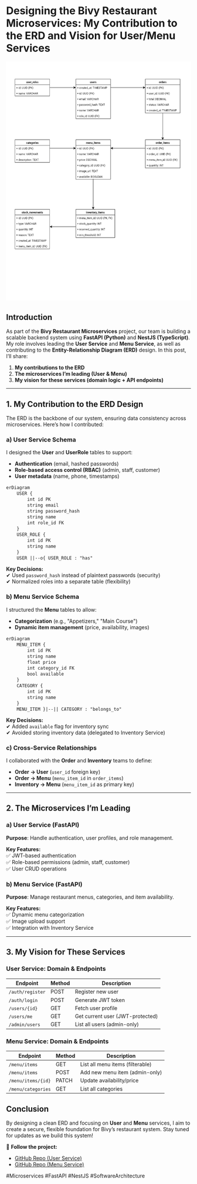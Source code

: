 # **Designing the Bivy Restaurant Microservices: My Contribution to the ERD and Vision for User/Menu Services**  

![Bivy microservice Screenshot](./Assets/Bivy-microservice-ERD.png)
## **Introduction**  
As part of the **Bivy Restaurant Microservices** project, our team is building a scalable backend system using **FastAPI (Python)** and **NestJS (TypeScript)**. My role involves leading the **User Service** and **Menu Service**, as well as contributing to the **Entity-Relationship Diagram (ERD)** design. In this post, I’ll share:  
1. **My contributions to the ERD**  
2. **The microservices I’m leading (User & Menu)**  
3. **My vision for these services (domain logic + API endpoints)**  

---

## **1. My Contribution to the ERD Design**  
The ERD is the backbone of our system, ensuring data consistency across microservices. Here’s how I contributed:  

### **a) User Service Schema**  
I designed the **User** and **UserRole** tables to support:  
- **Authentication** (email, hashed passwords)  
- **Role-based access control (RBAC)** (admin, staff, customer)  
- **User metadata** (name, phone, timestamps)  

```mermaid
erDiagram
    USER {
        int id PK
        string email
        string password_hash
        string name
        int role_id FK
    }
    USER_ROLE {
        int id PK
        string name
    }
    USER ||--o{ USER_ROLE : "has"
```

**Key Decisions:**  
✔ Used `password_hash` instead of plaintext passwords (security)  
✔ Normalized roles into a separate table (flexibility)  

### **b) Menu Service Schema**  
I structured the **Menu** tables to allow:  
- **Categorization** (e.g., "Appetizers," "Main Course")  
- **Dynamic item management** (price, availability, images)  

```mermaid
erDiagram
    MENU_ITEM {
        int id PK
        string name
        float price
        int category_id FK
        bool available
    }
    CATEGORY {
        int id PK
        string name
    }
    MENU_ITEM }|--|| CATEGORY : "belongs_to"
```

**Key Decisions:**  
✔ Added `available` flag for inventory sync  
✔ Avoided storing inventory data (delegated to Inventory Service)  

### **c) Cross-Service Relationships**  
I collaborated with the **Order** and **Inventory** teams to define:  
- **Order → User** (`user_id` foreign key)  
- **Order → Menu** (`menu_item_id` in `order_items`)  
- **Inventory → Menu** (`menu_item_id` as primary key)  

---

## **2. The Microservices I’m Leading**  
### **a) User Service (FastAPI)**  
**Purpose**: Handle authentication, user profiles, and role management.  

**Key Features:**  
✅ JWT-based authentication  
✅ Role-based permissions (admin, staff, customer)  
✅ User CRUD operations  

### **b) Menu Service (FastAPI)**  
**Purpose**: Manage restaurant menus, categories, and item availability.  

**Key Features:**  
✅ Dynamic menu categorization  
✅ Image upload support  
✅ Integration with Inventory Service  

---

## **3. My Vision for These Services**  
### **User Service: Domain & Endpoints**  
| Endpoint                | Method | Description                          |
|-------------------------|--------|--------------------------------------|
| `/auth/register`        | POST   | Register new user                    |
| `/auth/login`           | POST   | Generate JWT token                   |
| `/users/{id}`           | GET    | Fetch user profile                   |
| `/users/me`             | GET    | Get current user (JWT-protected)     |
| `/admin/users`          | GET    | List all users (admin-only)          |

 

### **Menu Service: Domain & Endpoints**  
| Endpoint                | Method | Description                          |
|-------------------------|--------|--------------------------------------|
| `/menu/items`           | GET    | List all menu items (filterable)     |
| `/menu/items`           | POST   | Add new menu item (admin-only)       |
| `/menu/items/{id}`      | PATCH  | Update availability/price            |
| `/menu/categories`      | GET    | List all categories                  |



## **Conclusion**  
By designing a clean ERD and focusing on **User** and **Menu** services, I aim to create a secure, flexible foundation for Bivy’s restaurant system. 
Stay tuned for updates as we build this system!  

🔗 **Follow the project:**  
- [GitHub Repo (User Service)](https://github.com/bivy/bivy-user-service)  
- [GitHub Repo (Menu Service)](https://github.com/bivy/bivy-menu-service)  

#Microservices #FastAPI #NestJS #SoftwareArchitecture